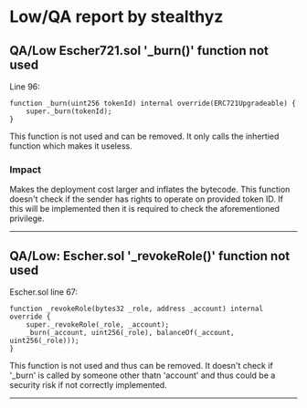 # Low/QA report by stealthyz

## QA/Low Escher721.sol '_burn()' function not used 
Line 96:
```
function _burn(uint256 tokenId) internal override(ERC721Upgradeable) {
    super._burn(tokenId);
}
```

This function is not used and can be removed. It only calls the inhertied function which makes it useless. 

### Impact

Makes the deployment cost larger and inflates the bytecode. This function doesn't check if the sender has rights to operate on provided token ID. 
If this will be implemented then it is required to check the aforementioned privilege.

------

## QA/Low: Escher.sol '_revokeRole()' function not used

Escher.sol line 67:
```
function _revokeRole(bytes32 _role, address _account) internal override {
    super._revokeRole(_role, _account);
    _burn(_account, uint256(_role), balanceOf(_account, uint256(_role)));
}
```
This function is not used and thus can be removed. It doesn't check if '_burn' is called by someone other thatn 'account' and thus could be a security
risk if not correctly implemented. 

------------
